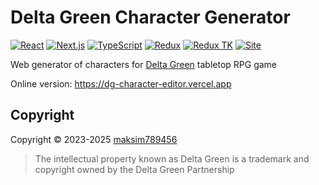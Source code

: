 # Delta Green Character Generator
[![React](https://img.shields.io/badge/react-%2320232a.svg?style=for-the-badge&logo=react&logoColor=%2361DAFB)](https://reactjs.org/)
[![Next.js](https://img.shields.io/badge/next.js-000000?style=for-the-badge&logo=nextdotjs&logoColor=white)](https://nextjs.org/)
[![TypeScript](https://img.shields.io/badge/typescript-%23007ACC.svg?style=for-the-badge&logo=typescript&logoColor=white)](https://www.typescriptlang.org/)
[![Redux](https://img.shields.io/badge/redux-%23593d88.svg?style=for-the-badge&logo=redux&logoColor=white)](https://redux.js.org/)
[![Redux TK](https://img.shields.io/badge/Redux_Toolkit-%23593d88.svg?style=for-the-badge&logo=redux&logoColor=white)](https://redux-toolkit.js.org/)
[![Site](https://img.shields.io/badge/Site-8A2BE2?style=for-the-badge)](https://dg-character-editor.vercel.app)

Web generator of characters for [Delta Green](https://www.delta-green.com/) tabletop RPG game

Online version: https://dg-character-editor.vercel.app

## Copyright

Copyright © 2023-2025 <a href="https://github.com/maksim789456">maksim789456</a>

> The intellectual property known as Delta Green is a trademark and copyright owned by the Delta Green Partnership